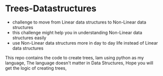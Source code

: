 # Trees-Datastructures
* challenge to move from Linear data structures to Non-Linear data structures
* this challenge might help you in understanding Non-Linear data structures easily
* use Non-Linear data structures more in day to day life instead of Linear data structures

This repo contains the code to create trees,
Iam using python as my language,
The language doesn't matter in Data Structures,
Hope you will get the logic of creating trees,
